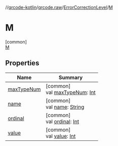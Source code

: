 //[qrcode-kotlin](../../../../index.md)/[qrcode.raw](../../index.md)/[ErrorCorrectionLevel](../index.md)/[M](index.md)

# M

[common]\
[M](index.md)

## Properties

| Name | Summary |
|---|---|
| [maxTypeNum](../max-type-num.md) | [common]<br>val [maxTypeNum](../max-type-num.md): [Int](https://kotlinlang.org/api/latest/jvm/stdlib/kotlin/-int/index.html) |
| [name](../../-q-r-code-data-type/-d-e-f-a-u-l-t/index.md#-372974862%2FProperties%2F345188675) | [common]<br>val [name](../../-q-r-code-data-type/-d-e-f-a-u-l-t/index.md#-372974862%2FProperties%2F345188675): [String](https://kotlinlang.org/api/latest/jvm/stdlib/kotlin/-string/index.html) |
| [ordinal](../../-q-r-code-data-type/-d-e-f-a-u-l-t/index.md#-739389684%2FProperties%2F345188675) | [common]<br>val [ordinal](../../-q-r-code-data-type/-d-e-f-a-u-l-t/index.md#-739389684%2FProperties%2F345188675): [Int](https://kotlinlang.org/api/latest/jvm/stdlib/kotlin/-int/index.html) |
| [value](../value.md) | [common]<br>val [value](../value.md): [Int](https://kotlinlang.org/api/latest/jvm/stdlib/kotlin/-int/index.html) |
